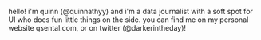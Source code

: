 hello! i'm quinn (@quinnathyy) and i'm a data journalist with a soft spot for UI who does fun little things on the side. you can find me on my personal website qsental.com, or on twitter (@darkerintheday)!
